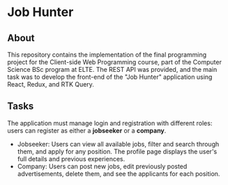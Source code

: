 # Job Hunter
## About
This repository contains the implementation of the final programming project for the Client-side Web Programming course, part of the Computer Science BSc program at ELTE. The REST API was provided, and the main task was to develop the front-end of the "Job Hunter" application using React, Redux, and RTK Query.

## Tasks
The application must manage login and registration with different roles: users can register as either a **jobseeker** or a **company**.
* Jobseeker: Users can view all available jobs, filter and search through them, and apply for any position. The profile page displays the user's full details and previous experiences.
* Company: Users can post new jobs, edit previously posted advertisements, delete them, and see the applicants for each position.
